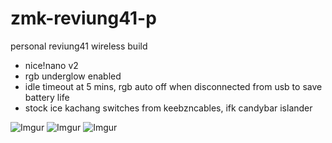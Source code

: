 # zmk-reviung41-p
personal reviung41 wireless build
- nice!nano v2
- rgb underglow enabled
- idle timeout at 5 mins, rgb auto off when disconnected from usb to save battery life
- stock ice kachang switches from keebzncables, ifk candybar islander

![Imgur](https://imgur.com/UHzZEZ4.jpg)
![Imgur](https://imgur.com/OpmlzFP.jpg)
![Imgur](https://imgur.com/6AS17V6.jpg)
